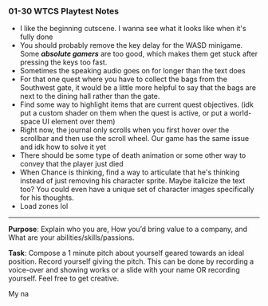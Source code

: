 ### 01-30 WTCS Playtest Notes
- I like the beginning cutscene. I wanna see what it looks like when it's fully done 
- You should probably remove the key delay for the WASD minigame. Some ***absolute gamers*** are too good, which makes them get stuck after pressing the keys too fast.
- Sometimes the speaking audio goes on for longer than the text does
- For that one quest where you have to collect the bags from the Southwest gate, it would be a little more helpful to say that the bags are next to the dining hall rather than the gate.
- Find some way to highlight items that are current quest objectives. (idk put a custom shader on them when the quest is active, or put a world-space UI element over them)
- Right now, the journal only scrolls when you first hover over the scrollbar and then use the scroll wheel. Our game has the same issue and idk how to solve it yet
- There should be some type of death animation or some other way to convey that the player just died
- When Chance is thinking, find a way to articulate that he's thinking instead of just removing his character sprite. Maybe italicize the text too? You could even have a unique set of character images specifically for his thoughts.
- Load zones lol

---

**Purpose**: Explain who you are, How you’d bring value to a company, and What are your abilities/skills/passions.

**Task**: Compose a 1 minute pitch about yourself geared towards an ideal position. Record yourself giving the pitch. This can be done by recording a voice-over and showing works or a slide with your name OR recording yourself. Feel free to get creative.

My na